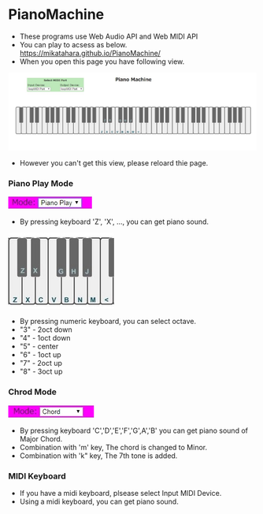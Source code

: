 # PianoMachine
- These programs use Web Audio API and Web MIDI API
- You can play to acsess as below. https://mikatahara.github.io/PianoMachine/
- When you open this page you have following view.
  
<img src="PianoMachineImage.jpg">
  
- However you can't get this view, please reloard thie page.
  
### Piano Play Mode
  
<img src="pianoplaymode.jpg">
  
- By pressing keyboard 'Z', 'X', ..., you can get piano sound.
  
<img src="keylayout1.jpg">
  
- By pressing numeric keyboard, you can select octave.
 - "3" - 2oct down
 - "4" - 1oct down
 - "5" - center
 - "6" - 1oct up
 - "7" - 2oct up
 - "8" - 3oct up
  
### Chrod Mode
  
<img src="chrodmode.jpg">
  
- By pressing keyboard 'C','D','E','F','G',A','B' you can get piano sound of Major Chord.
 - Combination with 'm' key, The chord is changed to Minor.
 - Combination with 'k" key, The 7th tone is added.

### MIDI Keyboard
  
- If you have a midi keyboard, plsease select Input MIDI Device.
- Using a midi keyboard, you can get piano sound.

